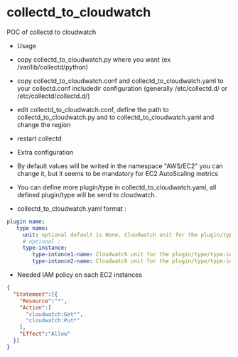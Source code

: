 # collectd_to_cloudwatch
POC of collectd to cloudwatch

* Usage
 * copy collectd_to_cloudwatch.py where you want (ex /var/lib/collectd/python)
 * copy collectd_to_cloudwatch.conf and collectd_to_cloudwatch.yaml to your collectd.conf includedir configuration (generally /etc/collectd.d/ or /etc/collectd/collectd.d/)
 * edit collectd_to_cloudwatch.conf, define the path to collectd_to_cloudwatch.py and to collectd_to_cloudwatch.yaml and change the region
 * restart collectd

* Extra configuration
 * By default values will be writed in the namespace "AWS/EC2" you can change it, but it seems to be mandatory for EC2 AutoScaling metrics
 * You can define more plugin/type in collectd_to_cloudwatch.yaml, all defined plugin/type will be send to cloudwatch.

* collectd_to_cloudwatch.yaml format :
```yaml
plugin name:
   type name:
     unit: optional default is None. Cloudwatch unit for the plugin/type (must be one of the cloudwatch supported unit, currently : Seconds | Microseconds | Milliseconds | Bytes | Kilobytes | Megabytes | Gigabytes | Terabytes | Bits | Kilobits | Megabits | Gigabits | Terabits | Percent | Count | Bytes/Second | Kilobytes/Second | Megabytes/Second | Gigabytes/Second | Terabytes/Second | Bits/Second | Kilobits/Second | Megabits/Second | Gigabits/Second | Terabits/Second | Count/Second | None)
     # optional :
     type-instance:
        type-intance1-name: Cloudwatch unit for the plugin/type/type-instance
        type-intance2-name: Cloudwatch unit for the plugin/type/type-instance
```

* Needed IAM policy on each EC2 instances
```json
{
  "Statement":[{
    "Resource":"*",
    "Action":[
      "cloudwatch:Get*",
      "cloudwatch:Put*"
    ],
    "Effect":"Allow"
  }]
}
```


